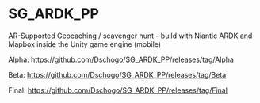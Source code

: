 # SG_ARDK_PP

AR-Supported Geocaching / scavenger hunt - build with Niantic ARDK and Mapbox inside the Unity game engine (mobile)


Alpha: https://github.com/Dschogo/SG_ARDK_PP/releases/tag/Alpha


Beta: https://github.com/Dschogo/SG_ARDK_PP/releases/tag/Beta


Final: https://github.com/Dschogo/SG_ARDK_PP/releases/tag/Final

